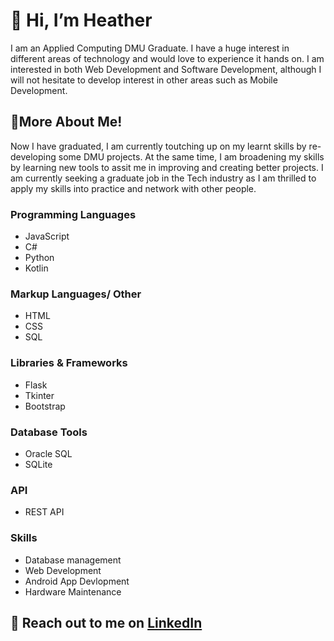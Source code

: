 # 👋 Hi, I’m Heather
I am an Applied Computing DMU Graduate.
I have a huge interest in different areas of technology and would love to experience it hands on.
I am interested in both Web Development and Software Development, although I will not hesitate to develop interest in other areas such as Mobile Development.

## 🌱More About Me!
Now I have graduated, I am currently toutching up on my learnt skills by re-developing some DMU projects. At the same time, I am broadening my skills by learning new tools to assit me in improving and creating better projects. 
I am currently seeking a graduate job in the Tech industry as I am thrilled to apply my skills into practice and network with other people.

### Programming Languages
- JavaScript
- C#
- Python
- Kotlin

 
### Markup Languages/ Other
- HTML
- CSS
- SQL


### Libraries & Frameworks
- Flask
- Tkinter
- Bootstrap

### Database Tools
- Oracle SQL
- SQLite

### API
- REST API

### Skills
- Database management
- Web Development
- Android App Devlopment
- Hardware Maintenance

## :speech_balloon: Reach out to me on [LinkedIn](https://www.linkedin.com/in/heathersmith122/)


<!---
Void-Stag/Void-Stag is a ✨ special ✨ repository because its `README.md` (this file) appears on your GitHub profile.
You can click the Preview link to take a look at your changes.
--->
